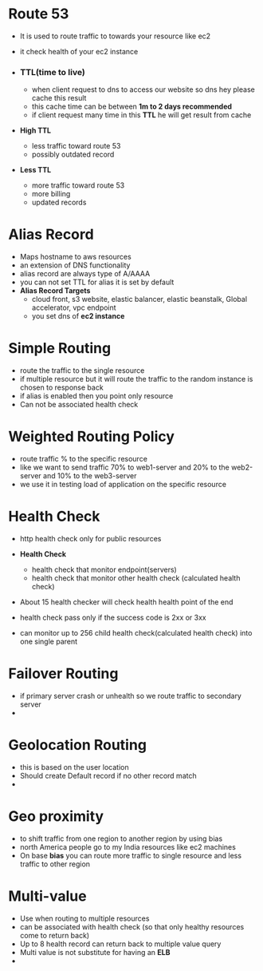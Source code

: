 # Route 53

- It is used to route traffic to towards your resource like ec2

- it check health of your ec2 instance

- ### TTL(time to live)

  - when client request to dns to access our website so dns hey please cache this result 
  - this cache time can be between **1m to 2 days recommended**
  - if client request many time in this **TTL**  he will get result from cache

- **High TTL**
  - less traffic toward route 53
  - possibly outdated record

- **Less TTL**
  - more traffic toward route 53
  - more billing 
  - updated records 

# Alias Record

- Maps hostname to aws resources
- an extension of DNS functionality
- alias record are always type of A/AAAA
- you can not set TTL for alias it is set by default
- **Alias Record Targets**
  - cloud front, s3 website, elastic balancer, elastic beanstalk, Global accelerator, vpc endpoint
  - you set dns of **ec2 instance**

# Simple Routing

- route the traffic to the single resource
- if multiple resource but it will route the traffic to the random instance is chosen to response back
- if alias is enabled then you point only resource
- Can not be associated health check

# Weighted Routing Policy

- route traffic % to the specific resource
- like we want to send traffic  70% to web1-server and 20% to the web2-server and 10% to the web3-server
- we use it in testing load of application on the specific resource

# Health Check

- http health check only for public resources
- **Health Check**
  - health check that monitor endpoint(servers)
  - health check that monitor other health check (calculated health check)

- About 15 health checker will check health health point of the end

- health check pass only if the success code is 2xx or 3xx

- can monitor up to 256 child health check(calculated health check) into one single parent

  

# Failover Routing 

- if primary server crash or unhealth so we route traffic to secondary server
- 

# Geolocation Routing

- this is based on the user location
- Should create Default record if no other record match
- 

# Geo proximity

- to shift traffic from one region to another region  by using bias
- north America people go to my India resources like ec2 machines
- On base **bias** you can route more traffic to single resource and less traffic to other region

# Multi-value 

- Use when routing to multiple resources
- can be associated with health check (so that only healthy resources come to return back)
- Up to  8 health record can return back to multiple value query
- Multi value is not substitute for having an **ELB**
-   